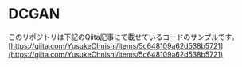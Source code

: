 # DCGAN

このリポジトリは下記のQiita記事にて載せているコードのサンプルです。
[https://qiita.com/YusukeOhnishi/items/5c648109a62d538b5721](https://qiita.com/YusukeOhnishi/items/5c648109a62d538b5721)
